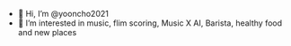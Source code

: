 - 👋 Hi, I’m @yooncho2021
- 👀 I’m interested in music, flim scoring, Music X AI, Barista, healthy food and new places



